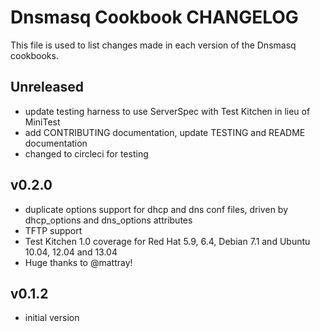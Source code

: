 # Dnsmasq Cookbook CHANGELOG

This file is used to list changes made in each version of the Dnsmasq cookbooks.

## Unreleased

* update testing harness to use ServerSpec with Test Kitchen in lieu of MiniTest
* add CONTRIBUTING documentation, update TESTING and README documentation
* changed to circleci for testing

## v0.2.0

* duplicate options support for dhcp and dns conf files, driven by dhcp_options and dns_options attributes
* TFTP support
* Test Kitchen 1.0 coverage for Red Hat 5.9, 6.4, Debian 7.1 and Ubuntu 10.04, 12.04 and 13.04
* Huge thanks to @mattray!

## v0.1.2

* initial version
